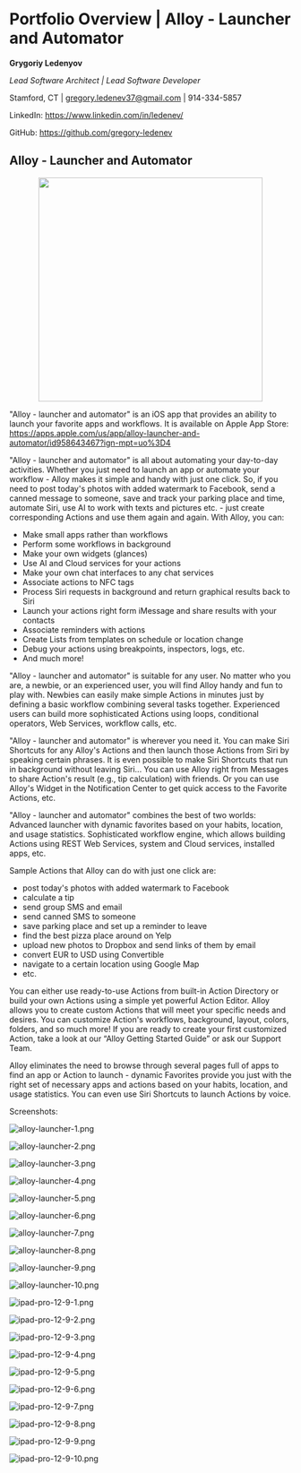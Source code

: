 # Portfolio Overview | Alloy - Launcher and Automator

**Grygoriy Ledenyov**

_Lead Software Architect | Lead Software Developer_

Stamford, CT | [gregory.ledenev37@gmail.com](mailto:gregory.ledenev37@gmail.com) | 914-334-5857

LinkedIn: https://www.linkedin.com/in/ledenev/

GitHub: https://github.com/gregory-ledenev

## Alloy - Launcher and Automator

<img src="img/ipad-pro-12-9-2.png" style="display: block; margin-left: auto; margin-right: auto; width: 400px;">

"Alloy - launcher and automator" is an iOS app that provides an ability to launch your favorite apps and workflows. It
is available on Apple App Store: https://apps.apple.com/us/app/alloy-launcher-and-automator/id958643467?ign-mpt=uo%3D4

"Alloy - launcher and automator" is all about automating your day-to-day activities. Whether you just need to launch an app or automate your workflow -
Alloy makes it simple and handy with just one click. So, if you need to post today's photos with added watermark to
Facebook, send a canned message to someone, save and track your parking place and time, automate Siri, use AI to work
with texts and pictures etc. - just create corresponding Actions and use them again and again. With Alloy, you can:

- Make small apps rather than workflows
- Perform some workflows in background
- Make your own widgets (glances)
- Use AI and Cloud services for your actions
- Make your own chat interfaces to any chat services
- Associate actions to NFC tags
- Process Siri requests in background and return graphical results back to Siri
- Launch your actions right form iMessage and share results with your contacts
- Associate reminders with actions
- Create Lists from templates on schedule or location change
- Debug your actions using breakpoints, inspectors, logs, etc.
- And much more!

"Alloy - launcher and automator" is suitable for any user. No matter who you are, a newbie, or an experienced user, you
will find Alloy handy and fun to play with. Newbies can easily make simple Actions in minutes just by defining a basic
workflow combining several tasks together. Experienced users can build more sophisticated Actions using loops,
conditional operators, Web Services, workflow calls, etc.

"Alloy - launcher and automator" is wherever you need it. You can make Siri Shortcuts for any Alloy's Actions and then
launch those Actions from Siri by speaking certain phrases. It is even possible to make Siri Shortcuts that run in
background without leaving Siri... You can use Alloy right from Messages to share Action's result (e.g., tip calculation)
with friends. Or you can use Alloy's Widget in the Notification Center to get quick access to the Favorite Actions, etc.

"Alloy - launcher and automator" combines the best of two worlds:
Advanced launcher with dynamic favorites based on your habits, location, and usage statistics.
Sophisticated workflow engine, which allows building Actions using REST Web Services, system and Cloud services,
installed apps, etc.

Sample Actions that Alloy can do with just one click are:

- post today's photos with added watermark to Facebook
- calculate a tip
- send group SMS and email
- send canned SMS to someone
- save parking place and set up a reminder to leave
- find the best pizza place around on Yelp
- upload new photos to Dropbox and send links of them by email
- convert EUR to USD using Convertible
- navigate to a certain location using Google Map
- etc.

You can either use ready-to-use Actions from built-in Action Directory or build your own Actions using a simple yet
powerful Action Editor. Alloy allows you to create custom Actions that will meet your specific needs and desires. You
can customize Action's workflows, background, layout, colors, folders, and so much more! If you are ready to create your
first customized Action, take a look at our “Alloy Getting Started Guide” or ask our Support Team.

Alloy eliminates the need to browse through several pages full of apps to find an app or Action to launch - dynamic
Favorites provide you just with the right set of necessary apps and actions based on your habits, location, and usage
statistics. You can even use Siri Shortcuts to launch Actions by voice.

Screenshots:

![alloy-launcher-1.png](img/alloy-launcher-1.png)

![alloy-launcher-2.png](img/alloy-launcher-2.png)

![alloy-launcher-3.png](img/alloy-launcher-3.png)

![alloy-launcher-4.png](img/alloy-launcher-4.png)

![alloy-launcher-5.png](img/alloy-launcher-5.png)

![alloy-launcher-6.png](img/alloy-launcher-6.png)

![alloy-launcher-7.png](img/alloy-launcher-7.png)

![alloy-launcher-8.png](img/alloy-launcher-8.png)

![alloy-launcher-9.png](img/alloy-launcher-9.png)

![alloy-launcher-10.png](img/alloy-launcher-10.png)

![ipad-pro-12-9-1.png](img/ipad-pro-12-9-1.png)

![ipad-pro-12-9-2.png](img/ipad-pro-12-9-2.png)

![ipad-pro-12-9-3.png](img/ipad-pro-12-9-3.png)

![ipad-pro-12-9-4.png](img/ipad-pro-12-9-4.png)

![ipad-pro-12-9-5.png](img/ipad-pro-12-9-5.png)

![ipad-pro-12-9-6.png](img/ipad-pro-12-9-6.png)

![ipad-pro-12-9-7.png](img/ipad-pro-12-9-7.png)

![ipad-pro-12-9-8.png](img/ipad-pro-12-9-8.png)

![ipad-pro-12-9-9.png](img/ipad-pro-12-9-9.png)

![ipad-pro-12-9-10.png](img/ipad-pro-12-9-10.png)